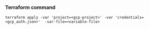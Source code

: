 ### Terraform command
```shell
terraform apply -var 'project=<gcp-project>' -var 'credentials=<gcp_auth.json>'  -var-file=<variable-file>
```

